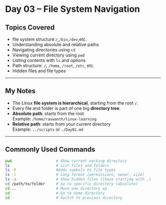 # Day 03 – File System Navigation

## Topics Covered

- file system structure:`/`,`/bin`,`/dev`,etc.
- Understanding absolute and relative paths
- Navigating directories using `cd`
- Viewing current directory using `pwd`
- Listing contents with `ls` and options
- Path structure: `/`, `/home`, `/root`, `/etc`, etc.
- Hidden files and file types

---

## My Notes

- The Linux **file system is hierarchical**, starting from the root `/`.
- Every file and folder is part of one big **directory tree**.
- **Absolute path**: starts from the root  
  Example: `/home/raswanth/linux-learning`
- **Relative path**: starts from your current directory  
  Example: `../scripts` or `./Day01.md`

---

## Commonly Used Commands

```bash
pwd                    # Show current working directory
ls                     # List files and folders
ls -F                  #Adds symbols to file types
ls -l                  # Long format (permissions, owner, size)
ls -a                  # Show hidden files (those starting with .)
cd /path/to/folder     # Go to specific directory (absolute)
cd ..                  # Move one directory up
cd                     # Go to home directory
cd -                   # Switch to previous directory

